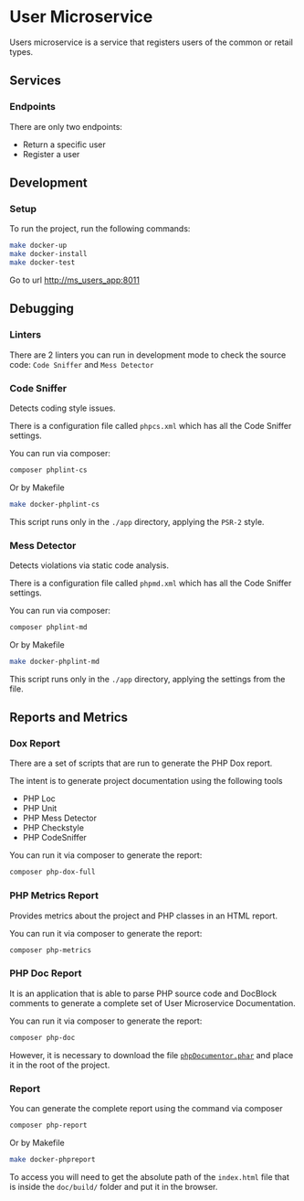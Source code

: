 # User Microservice

Users microservice is a service that registers users of the common or retail types.

## Services

### Endpoints

There are only two endpoints:

- Return a specific user
- Register a user

## Development

### Setup

To run the project, run the following commands:

```bash
make docker-up
make docker-install
make docker-test
```

Go to url [http://ms_users_app:8011](http://ms_users_app:8011)

## Debugging

### Linters

There are 2 linters you can run in development mode to check the source code: `Code Sniffer` and `Mess Detector`

### Code Sniffer

Detects coding style issues.

There is a configuration file called `phpcs.xml` which has all the Code Sniffer settings.

You can run via composer:

```bash
composer phplint-cs
```

Or by Makefile

```bash
make docker-phplint-cs
```

This script runs only in the `./app` directory, applying the `PSR-2` style.

### Mess Detector

Detects violations via static code analysis.

There is a configuration file called `phpmd.xml` which has all the Code Sniffer settings.

You can run via composer:

```bash
composer phplint-md
```

Or by Makefile

```bash
make docker-phplint-md
```

This script runs only in the `./app` directory, applying the settings from the file.

## Reports and Metrics

### Dox Report

There are a set of scripts that are run to generate the PHP Dox report.

The intent is to generate project documentation using the following tools

- PHP Loc
- PHP Unit
- PHP Mess Detector
- PHP Checkstyle
- PHP CodeSniffer

You can run it via composer to generate the report:

```bash
composer php-dox-full
```

### PHP Metrics Report

Provides metrics about the project and PHP classes in an HTML report.

You can run it via composer to generate the report:

```bash
composer php-metrics
```

### PHP Doc Report

It is an application that is able to parse PHP source code and DocBlock comments to generate a complete set of User Microservice Documentation.

You can run it via composer to generate the report:

```bash
composer php-doc
```

However, it is necessary to download the file [`phpDocumentor.phar`](http://phpdoc.org/phpDocumentor.phar) and place it in the root of the project.

### Report

You can generate the complete report using the command via composer

```bash
composer php-report
```

Or by Makefile

```bash
make docker-phpreport
```

To access you will need to get the absolute path of the `index.html` file that is inside the `doc/build/` folder and put it in the browser.


